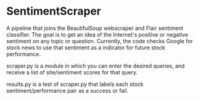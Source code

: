 # SentimentScraper
A pipeline that joins the BeautifulSoup webscraper and Flair sentiment classifier. The goal is to get an idea of the Internet's positive or negative sentiment on any topic or question. Currently, the code checks Google for stock news to use that sentiment as a indicator for future stock performance.

scraper.py is a module in which you can enter the desired queries, and receive a list of site/sentiment scores for that query.

results.py is a test of scraper.py that labels each stock sentiment/performance pair as a success or fail.
